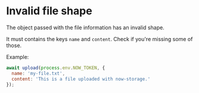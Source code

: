 # Invalid file shape
The object passed with the file information has an invalid shape.

It must contains the keys `name` and `content`. Check if you're missing some of those.

Example:
```js
await upload(process.env.NOW_TOKEN, {
  name: 'my-file.txt',
  content: 'This is a file uploaded with now-storage.'
});
```
